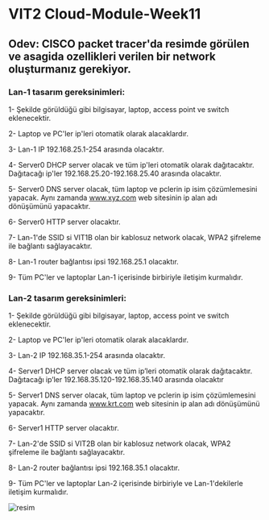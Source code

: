 # VIT2 Cloud-Module-Week11

## Odev: CISCO packet tracer'da resimde görülen ve asagida ozellikleri verilen bir network oluşturmanız gerekiyor.

### Lan-1 tasarım gereksinimleri:
1- Şekilde görüldüğü gibi bilgisayar, laptop, access point ve switch eklenecektir.

2- Laptop ve PC'ler ip'leri otomatik olarak alacaklardır.

3- Lan-1 IP 192.168.25.1-254 arasında olacaktır.

4- Server0 DHCP server olacak ve tüm ip'leri otomatik olarak dağıtacaktır. Dağıtacağı ip'ler 192.168.25.20-192.168.25.40 arasında olacaktır.

5- Server0 DNS server olacak, tüm laptop ve pclerin ip isim çözümlemesini yapacak. Aynı zamanda www.xyz.com web sitesinin ip alan adı dönüşümünü yapacaktır.

6- Server0 HTTP server olacaktır.

7- Lan-1'de SSID si VIT1B olan bir kablosuz network olacak, WPA2 şifreleme ile bağlantı sağlayacaktır.

8- Lan-1 router bağlantısı ipsi 192.168.25.1 olacaktır.

9- Tüm PC'ler ve laptoplar Lan-1 içerisinde birbiriyle iletişim kurmalıdır.

### Lan-2 tasarım gereksinimleri:
1- Şekilde görüldüğü gibi bilgisayar, laptop, access point ve switch eklenecektir.

2- Laptop ve PC'ler ip'leri otomatik olarak alacaklardır.

3- Lan-2 IP 192.168.35.1-254 arasında olacaktır.

4- Server1 DHCP server olacak ve tüm ip’leri otomatik olarak dağıtacaktır. Dağıtacağı ip’ler 192.168.35.120-192.168.35.140 arasında olacaktır

5- Server1 DNS server olacak, tüm laptop ve pclerin ip isim çözümlemesini yapacak. Aynı zamanda www.krt.com web sitesinin ip alan adı dönüşümünü yapacaktır.

6- Server1 HTTP server olacaktır.

7- Lan-2'de SSID si VIT2B olan bir kablosuz network olacak, WPA2 şifreleme ile bağlantı sağlayacaktır.

8- Lan-2 router bağlantısı ipsi 192.168.35.1 olacaktır.

9- Tüm PC'ler ve laptoplar Lan-2 içerisinde birbiriyle ve Lan-1'dekilerle iletişim kurmalıdır.

![resim](https://github.com/werhereitacademy/Cloud_Module_Week_11/assets/141542413/d897aaf2-221f-4110-8c00-6b04719f965b)
